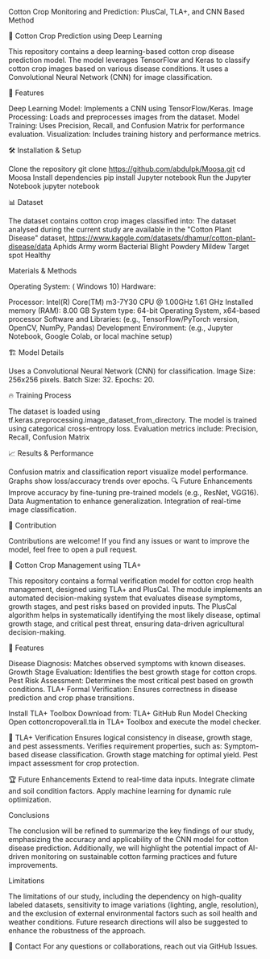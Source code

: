 Cotton Crop Monitoring and Prediction: PlusCal, TLA+, and CNN Based Method

🌿 Cotton Crop Prediction using Deep Learning

This repository contains a deep learning-based cotton crop disease prediction model. The model leverages TensorFlow and Keras to classify cotton crop images based on various disease conditions. It uses a Convolutional Neural Network (CNN) for image classification.

📌 Features

Deep Learning Model: Implements a CNN using TensorFlow/Keras.
Image Processing: Loads and preprocesses images from the dataset.
Model Training: Uses Precision, Recall, and Confusion Matrix for performance evaluation.
Visualization: Includes training history and performance metrics.

 🛠 Installation & Setup
 
Clone the repository
git clone https://github.com/abdulpk/Moosa.git
cd Moosa
Install dependencies
pip install Jupyter notebook
Run the Jupyter Notebook
jupyter notebook

📊 Dataset

The dataset contains cotton crop images classified into:
The dataset analysed during the current study are available in the "Cotton Plant Disease" dataset, https://www.kaggle.com/datasets/dhamur/cotton-plant-disease/data
Aphids
Army worm
Bacterial Blight
Powdery Mildew
Target spot
Healthy

Materials & Methods

Operating System: ( Windows 10)
Hardware:

Processor: Intel(R) Core(TM) m3-7Y30 CPU @ 1.00GHz 1.61 GHz
Installed memory (RAM): 8.00 GB
System type: 64-bit Operating System, x64-based processor
Software and Libraries: (e.g., TensorFlow/PyTorch version, OpenCV, NumPy, Pandas)
Development Environment: (e.g., Jupyter Notebook, Google Colab, or local machine setup)

🏗 Model Details

Uses a Convolutional Neural Network (CNN) for classification.
Image Size: 256x256 pixels.
Batch Size: 32.
Epochs: 20.

🔥 Training Process

The dataset is loaded using tf.keras.preprocessing.image_dataset_from_directory.
The model is trained using categorical cross-entropy loss.
Evaluation metrics include:
Precision, Recall, Confusion Matrix

📈 Results & Performance

Confusion matrix and classification report visualize model performance.
Graphs show loss/accuracy trends over epochs.
🔍 Future Enhancements
Improve accuracy by fine-tuning pre-trained models (e.g., ResNet, VGG16).
Data Augmentation to enhance generalization.
Integration of real-time image classification.

🤝 Contribution

Contributions are welcome! If you find any issues or want to improve the model, feel free to open a pull request.


🌿 Cotton Crop Management using TLA+

This repository contains a formal verification model for cotton crop health management, designed using TLA+ and PlusCal. The module implements an automated decision-making system that evaluates disease symptoms, growth stages, and pest risks based on provided inputs. The PlusCal algorithm helps in systematically identifying the most likely disease, optimal growth stage, and critical pest threat, ensuring data-driven agricultural decision-making.

📌 Features

Disease Diagnosis: Matches observed symptoms with known diseases.
Growth Stage Evaluation: Identifies the best growth stage for cotton crops.
Pest Risk Assessment: Determines the most critical pest based on growth conditions.
TLA+ Formal Verification: Ensures correctness in disease prediction and crop phase transitions.

Install TLA+ Toolbox
Download from: TLA+ GitHub
Run Model Checking
Open cottoncropoverall.tla in TLA+ Toolbox and execute the model checker.

🔬 TLA+ Verification
Ensures logical consistency in disease, growth stage, and pest assessments.
Verifies requirement properties, such as:
Symptom-based disease classification.
Growth stage matching for optimal yield.
Pest impact assessment for crop protection.

🏆 Future Enhancements
Extend to real-time data inputs.
Integrate climate and soil condition factors.
Apply machine learning for dynamic rule optimization.


Conclusions

The conclusion will be refined to summarize the key findings of our study, emphasizing the accuracy and applicability of the CNN model for cotton disease prediction. Additionally, we will highlight the potential impact of AI-driven monitoring on sustainable cotton farming practices and future improvements.

Limitations

The limitations of our study, including the dependency on high-quality labeled datasets, sensitivity to image variations (lighting, angle, resolution), and the exclusion of external environmental factors such as soil health and weather conditions. Future research directions will also be suggested to enhance the robustness of the approach.

📩 Contact
For any questions or collaborations, reach out via GitHub Issues.
